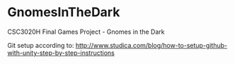 # GnomesInTheDark
CSC3020H Final Games Project - Gnomes in the Dark

Git setup according to:
http://www.studica.com/blog/how-to-setup-github-with-unity-step-by-step-instructions
